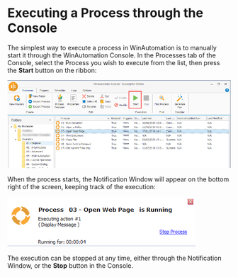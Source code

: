 # Executing a Process through the Console
The simplest way to execute a process in WinAutomation is to manually start it through the WinAutomation Console. In the Processes tab of the Console, select the Process you wish to execute from the list, then press the **Start** button on the ribbon:
 

![process execution through console](..\media\process-execution-through-console.png)

When the process starts, the Notification Window will appear on the bottom right of the screen, keeping track of the execution:
 

![notification process running](..\media\notification-process-running.png)

The execution can be stopped at any time, either through the Notification Window, or the **Stop** button in the Console.
 